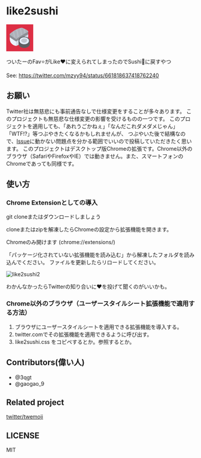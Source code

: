 # like2sushi
![icon](icon.png)

ついたーのFav:star:がLike:heart:に変えられてしまったのでSushi:sushi:に戻すやつ

See: https://twitter.com/mzyy94/status/661818637418762240

## お願い
Twitter社は無慈悲にも事前通告なしで仕様変更をすることが多々あります。
このプロジェクトも無慈悲な仕様変更の影響を受けるものの一つです。
このプロジェクトを適用しても、「あれうごかねぇ」「なんだこれダメダメじゃん」「WTF!?」等つぶやきたくなるかもしれませんが、
つぶやいた後で結構なので、[Issue](https://github.com/mzyy94/like2sushi/issues)に動かない問題点を分かる範囲でいいので投稿していただきたく思います。
このプロジェクトはデスクトップ版Chromeの拡張です。Chrome以外のブラウザ（SafariやFirefoxやIE）では動きません。また、スマートフォンのChromeであっても同様です。

## 使い方

### Chrome Extensionとしての導入

git cloneまたはダウンロードしましょう

cloneまたはzipを解凍したらChromeの設定から拡張機能を開きます。

Chromeのみ開けます (chrome://extensions/) 

「パッケージ化されていない拡張機能を読み込む」から解凍したフォルダを読み込んでください。
ファイルを更新したらリロードしてください。

![like2sushi2](https://i.gyazo.com/a65e6ed679cba69b8e15e1344a27b03e.png "like2sushi2")

わかんなかったらTwitterの知り合いに:heart:を投げて聞くのがいいかも。

### Chrome以外のブラウザ（ユーザースタイルシート拡張機能で適用する方法）

1. ブラウザにユーザースタイルシートを適用できる拡張機能を導入する。
2. twitter.comでその拡張機能を適用できるように呼び出す。
3. like2sushi.css をコピペするとか。参照するとか。

## Contributors(偉い人)

- @3qgt
- @gaogao_9


## Related project

[twitter/twemoji](https://github.com/twitter/twemoji)

## LICENSE

MIT
